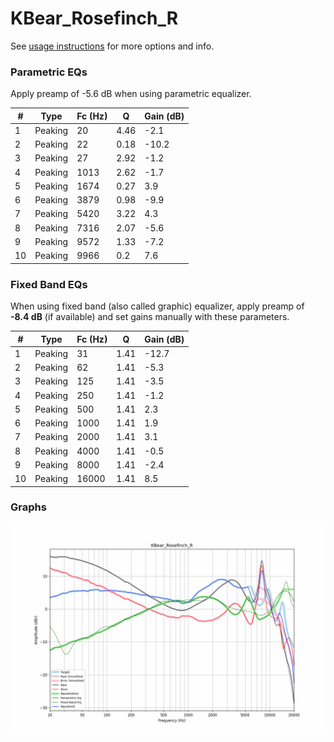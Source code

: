 # KBear_Rosefinch_R
See [usage instructions](https://github.com/jaakkopasanen/AutoEq#usage) for more options and info.

### Parametric EQs
Apply preamp of -5.6 dB when using parametric equalizer.

|   # | Type    |   Fc (Hz) |    Q |   Gain (dB) |
|-----|---------|-----------|------|-------------|
|   1 | Peaking |        20 | 4.46 |        -2.1 |
|   2 | Peaking |        22 | 0.18 |       -10.2 |
|   3 | Peaking |        27 | 2.92 |        -1.2 |
|   4 | Peaking |      1013 | 2.62 |        -1.7 |
|   5 | Peaking |      1674 | 0.27 |         3.9 |
|   6 | Peaking |      3879 | 0.98 |        -9.9 |
|   7 | Peaking |      5420 | 3.22 |         4.3 |
|   8 | Peaking |      7316 | 2.07 |        -5.6 |
|   9 | Peaking |      9572 | 1.33 |        -7.2 |
|  10 | Peaking |      9966 | 0.2  |         7.6 |

### Fixed Band EQs
When using fixed band (also called graphic) equalizer, apply preamp of **-8.4 dB** (if available) and set gains manually with these parameters.

|   # | Type    |   Fc (Hz) |    Q |   Gain (dB) |
|-----|---------|-----------|------|-------------|
|   1 | Peaking |        31 | 1.41 |       -12.7 |
|   2 | Peaking |        62 | 1.41 |        -5.3 |
|   3 | Peaking |       125 | 1.41 |        -3.5 |
|   4 | Peaking |       250 | 1.41 |        -1.2 |
|   5 | Peaking |       500 | 1.41 |         2.3 |
|   6 | Peaking |      1000 | 1.41 |         1.9 |
|   7 | Peaking |      2000 | 1.41 |         3.1 |
|   8 | Peaking |      4000 | 1.41 |        -0.5 |
|   9 | Peaking |      8000 | 1.41 |        -2.4 |
|  10 | Peaking |     16000 | 1.41 |         8.5 |

### Graphs
![](./KBear_Rosefinch_R.png)

